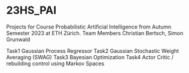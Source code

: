 # 23HS_PAI
Projects for Course Probabilistic Artificial Intelligence from Autumn Semester 2023 at ETH Zürich.
Team Members Christian Bertsch, Simon Grunwald

Task1 Gaussian Process Regressor
Task2 Gaussian Stochastic Weight Averaging (SWAG)
Task3 Bayesian Optimization
Task4 Actor Critic / rebuilding control using Markov Spaces